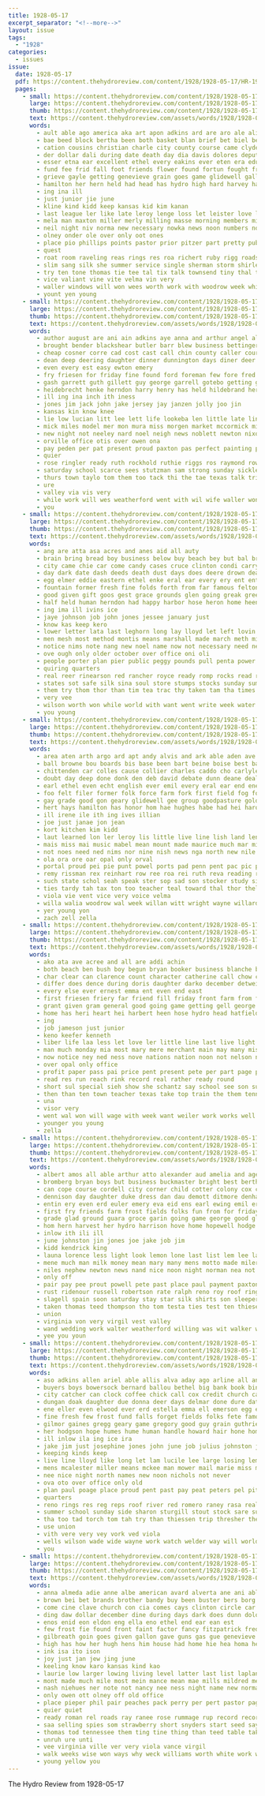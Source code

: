 ```yaml
---
title: 1928-05-17
excerpt_separator: "<!--more-->"
layout: issue
tags:
  - "1928"
categories:
  - issues
issue:
  date: 1928-05-17
  pdf: https://content.thehydroreview.com/content/1928/1928-05-17/HR-1928-05-17.pdf
  pages:
    - small: https://content.thehydroreview.com/content/1928/1928-05-17/small/HR-1928-05-17-01.jpg
      large: https://content.thehydroreview.com/content/1928/1928-05-17/large/HR-1928-05-17-01.jpg
      thumb: https://content.thehydroreview.com/content/1928/1928-05-17/thumbnails/HR-1928-05-17-01.jpg
      text: https://content.thehydroreview.com/assets/words/1928/1928-05-17/HR-1928-05-17-01.txt
      words:
        - ault able ago america aka art apon adkins ard are aro ale ali amon ara ake acree ain all aun alverta and almeda ates ave anil amo
        - bae beed block bertha been both basket blan brief bet biel beams but brewster bar bride best baker busi ber blue briel bobe boyd breed belong brother bree begin big blackshear bill back baughman box beas bers
        - cation cousins christian charle city county course came clyde christion car class cousin cherry chittenden cee come crosswhite canyon cone cope crea cen con collier child carey cold count charles chang carnegie couch col che corkle cho champion church couse coffee clarence chris clinton cand case
        - der dollar dali during date death day dia davis dolores deputy days dorothy dinner duel dec daughter darko dir dean dave dely david dunn
        - esser etna ear excellent ethel every eakins ever eten era edu enid exendine end ent emma ean
        - fund fee frid fall foot friends flower found fortun fought from fant full flowers felton fight farm fox friend forward friday favor falla frost ferns for finer first few
        - grieve gayle getting genevieve grain goes game glidewell galli good given grad gold games groom gave grade
        - hamilton her hern held had head has hydro high hard harvey half home house hour hinton hand hert helm holding hero health happy heard hue heal how
        - ing ina ill
        - just junior jie june
        - kline kind kidd keep kansas kid kim kanan
        - last league ler like late leroy lenge loss let leister love lighten later larson likely life large lie long lowell liss lucile
        - mela man maxton miller merly milling masse morning members mildred mond matter many martin mont mini more music missouri most monday moth miss may mee might motto med mer made meri mai mar mas must
        - neil night niv norma new necessary nowka news noon numbers note north near nims nor nee ney not now
        - olney onder ole over only oot ones
        - place pio phillips points pastor prior pitzer part pretty public pink pot paper pine post parent pati press pepe poe pala past patt pers page pay plants pore president people preacher pure pla pew par peo pert piano prime pet
        - quest
        - roat room raveling reas rings res roa richert ruby rigg roads ragan rollo ring rain reading run rae rob real
        - slim sang silk she summer service single sherman storm shirley snowball still season shue sam sed strong schools stand swing story senior send scripture saas shi saturday son second seel see sandy song station singleton stockton sheriff stuff start short sine scott soto spring sung speak stacey sermon seems sen soon sister said speech sunday september school
        - try ten tone thomas tie tee tal tix talk townsend tiny thal thing than truman them tim troth town taylor ted tri tees thet turn tae tener tay the thomison tum tears tra teacher then toe
        - vice valiant vine vite velma vin very
        - waller windows will won wees worth work with woodrow week white ward wash west way winfield weeks while wife wedding walter wide word wilcox weatherford wish went win wit worlds wiley was why well wil
        - yount yen young
    - small: https://content.thehydroreview.com/content/1928/1928-05-17/small/HR-1928-05-17-02.jpg
      large: https://content.thehydroreview.com/content/1928/1928-05-17/large/HR-1928-05-17-02.jpg
      thumb: https://content.thehydroreview.com/content/1928/1928-05-17/thumbnails/HR-1928-05-17-02.jpg
      text: https://content.thehydroreview.com/assets/words/1928/1928-05-17/HR-1928-05-17-02.txt
      words:
        - author august are ani ain adkins aye anna and arthur angel alva all arel
        - brought bender blackshear butler barr blew business bettinger box beams been bernard ball better bertha bert but ber baby birth bill bradley boschert burk bryon
        - cheap cosner corre cad cost cast call chin county caller court constant cream clerk corse clair came coda clinton caddo city cox cheer corn
        - dean deep deering daughter dinner dunnington days diner deer day daughters doles
        - even every est easy ewton emery
        - fry friesen for friday fine found ford foreman few fore fred folks fell from frank farm fleeman fam frost
        - gash garrett guth gillett guy george garrell gotebo getting grade gone graham good grand gift
        - heidebrecht henke herndon harry henry has held hildebrand her hour high half homes howard hay hatfield hydro hinton heard home him hardware had hesse house
        - ill ing ina inch ith iness
        - jones jim jack john jake jersey jay janzen jolly joo jin
        - kansas kin know knee
        - lie low lucian litt lee lett life lookeba len little late line last lena lose let
        - mick miles model mer mon mura miss morgen market mccormick mile members moth madi milton man made miller monday mery mee maguire mar mor mill mound mckee maxton may
        - new night not neeley nard noel neigh news noblett newton nixon nigh nick need
        - orville office otis over owen ona
        - pay peden per pat present proud paxton pas perfect painting pon pent place plant pitzer price poage
        - quier
        - rose ringler ready ruth rockhold ruthie riggs ros raymond rowland rance rust rates real rim roy ray ross reo reno
        - saturday school scarce sees stutzman sam strong sunday sickles ser sas state soon service sund sor sheriff stead spain senator struck store son she slim steve sun special set style subject see sick
        - thurs town taylo tom them too tack thi the tae texas talk tri take trip tarr
        - ure
        - valley via vis very
        - while work will wes weatherford went with wil wife waller won wilma weather week word was warkentin williams walter west willis wright
        - you
    - small: https://content.thehydroreview.com/content/1928/1928-05-17/small/HR-1928-05-17-03.jpg
      large: https://content.thehydroreview.com/content/1928/1928-05-17/large/HR-1928-05-17-03.jpg
      thumb: https://content.thehydroreview.com/content/1928/1928-05-17/thumbnails/HR-1928-05-17-03.jpg
      text: https://content.thehydroreview.com/assets/words/1928/1928-05-17/HR-1928-05-17-03.txt
      words:
        - ang are atta asa acres and anes aid all auty
        - brain bring bread boy business below buy beach bey but bal braly been bie bus belt bea bunch bond box buckles books bill baby both baly blow bore better breed body best bottoms baldy
        - city came chie car come candy cases cruce clinton condi carry carl clever coy course
        - day dark date dash deeds death dust days does deere drown dear dinner daughter december down done
        - egg elmer eddie eastern ethel enke eral ear every ery ent enters ean
        - fountain former fresh fine folds forth from far famous felton field friends full frank farm fore folks figures filter fears fail fair fall felt first few fewer fee for
        - good given gift goos gest grace grounds glen going greak greeson guthrie gertrude george gants
        - half held human herndon had happy harbor hose heron home heen hydro head hope has handle him her how
        - ing ima ill ivins ice
        - jaye johnson job john jones jessee january just
        - know kas keep kero
        - lower letter lata last leghorn long lay lloyd let left lovin los later longer lights life large likely lee larger lisle light lord low
        - men mesh most method montis means marshall made march meth miss must memory market marke miles mission more mis merry manual may might many mean mont magnolia
        - notice nims note nang new noel name now not necessary need ned
        - ove ough only older october over office oni oli
        - people porter plan pier public peggy pounds pull penta power pair place per profit peri past pray
        - quiring quarters
        - real reer rinearson red rancher royce ready romp rocks read rest
        - states sot safe silk sina soul store stumps stocks sunday summer stock staples son soar she south spiel see start seley saturday sutton set state stay snow said sary schafer seems san slight service sand spring standard send steady simmons sue short sine step special shall still soon sell shows
        - them try thom thor than tim tea trac thy taken tam tha times then top terrible tow ted ten till too the
        - very vee
        - wilson worth won while world with want went write week water white work ward wen way wil well will was winter
        - you young
    - small: https://content.thehydroreview.com/content/1928/1928-05-17/small/HR-1928-05-17-04.jpg
      large: https://content.thehydroreview.com/content/1928/1928-05-17/large/HR-1928-05-17-04.jpg
      thumb: https://content.thehydroreview.com/content/1928/1928-05-17/thumbnails/HR-1928-05-17-04.jpg
      text: https://content.thehydroreview.com/assets/words/1928/1928-05-17/HR-1928-05-17-04.txt
      words:
        - area aten arth argo ard apt andy alvis and ark able aden ave ason april apa aster aylor aka arold age anna appleman are acree ater all agnes adkins amon aba
        - ball browne bou boards bis base been bart beine boise best baughman boy boen blue better brad but bain bak bradley bus bas beal bernadine box bertha binger bey bie bane bell belon bay
        - chittenden car colles cause collier charles caddo cho carlyle cabin captain cen class cid college clyde claud che comes cust custer choo coa course card county cone carrol carne cowell cat cull center core cords cara coren cody cly
        - doubt day deep done donk den deb david debate dunn deane deal dee ditmore
        - earl ethel even echt english ever emil every eral ear end ene elma ery
        - foo felt filer former folk force farm fork first field fog for fan frances feld fern from fee foote felton frost forts full fort fred
        - gay grade good gon geary glidewell gee group goodpasture gold games
        - hert hays hamilton has honor hom hae hughes habe had hei harold helm hazel hater hie han herbert home hamil her harvest howard hint hydro hor high hinton harvey herman hattie hal hee hula
        - ill irene ile ith ing ives illian
        - joe just janae jon jean
        - kort kitchen kim kidd
        - laut learned lon ler leroy lis little live line lish land lenora lor lue lass lillian ley linville louis lot lou lee left large las leo len
        - mais miss mai music mabel mean mount made maurice much mar mildred meth mee martha milde mura master mag mary mel modest man melba mons members mountain may min meas mattia many minus
        - not noes need ned nims nor nine nish news nga north new nile nite nei norman
        - ola ora ore oar opal only orval
        - portal proud pei pie punt powel ports pad penn pent pac pic proce page purple past pee pela people peo prewitt peat pat pen pase
        - remy rissman rex reinhart row ree roa rei ruth reva reading richert rage record ris rong roar rials recor rate rah ria roy ron
        - such state schol seah speak ster sop sad son stocker study sir sees stand staples sea smith sie school silk sand story second schools sey stang see student short said she stay schoo spor sails sone sherwood
        - ties tardy tah tax ton too teacher teal toward thal thor thelma the thacker thomas ted tayler them tard than ten tor tad track tron tae tickle tie thi tickel ting thy teach tes tra tanabe team
        - viola vie vent vice very voice velma
        - willa walia woodrow wal week willan witt wright wayne willard wale work wes west was well williams will white wit wrestler wallace wen withrow won wilt wee william wilcox way wie with
        - yer young yon
        - zach zell zella
    - small: https://content.thehydroreview.com/content/1928/1928-05-17/small/HR-1928-05-17-05.jpg
      large: https://content.thehydroreview.com/content/1928/1928-05-17/large/HR-1928-05-17-05.jpg
      thumb: https://content.thehydroreview.com/content/1928/1928-05-17/thumbnails/HR-1928-05-17-05.jpg
      text: https://content.thehydroreview.com/assets/words/1928/1928-05-17/HR-1928-05-17-05.txt
      words:
        - ako ata ave acree and all are addi achin
        - both beach ben bush boy begun bryan booker business blanche baby better but been board back banker boys bandy block bertha
        - char clear can clarence count character catherine call chow constable cora care chief came cost clock city con carn clyde carnegie
        - differ does dence during doris daughter darko december detweiler dick deer dine day dear days down
        - every else ever ernest emma ent even end east
        - first friesen friery far friend fill friday front farm from fight farewell for fair folks fall field friends
        - grant given gram general good going game getting gell george gers guest glad
        - home has heri heart hei harbert heen hose hydro head hatfield high hafer how hour her hop honesty held hereford helps hubert hes ham
        - ing
        - job jameson just junior
        - keno keefer kenneth
        - liber life laa less let love ler little line last live light lorna lydia list learned lisle long
        - man much monday mia most mary mere merchant main may many miss matters must mackey method mix mor marriage more
        - now notice ney ned ness nove nations nation noon not nelson news night need nicely
        - over opal only office
        - profit paper pass pai price pent present pete per part page power potter people president
        - read res run reach rink record real rather ready round
        - short sul special sieh show she schantz say school see son sunday soe saturday shaw sermon smith sper shower silk swan study standard stockton sly sun sue song sting speaks start
        - then than ten town teacher texas take top train the them tenn times
        - una
        - visor very
        - went wal won will wage with week want weiler work works well west weatherford was why
        - younger you young
        - zella
    - small: https://content.thehydroreview.com/content/1928/1928-05-17/small/HR-1928-05-17-06.jpg
      large: https://content.thehydroreview.com/content/1928/1928-05-17/large/HR-1928-05-17-06.jpg
      thumb: https://content.thehydroreview.com/content/1928/1928-05-17/thumbnails/HR-1928-05-17-06.jpg
      text: https://content.thehydroreview.com/assets/words/1928/1928-05-17/HR-1928-05-17-06.txt
      words:
        - albert amos all able arthur atto alexander aud amelia and agent ard andrew ave are ator
        - bromberg bryan boys but business buckmaster bright best berth bells bradford bate big ball butler banner barber bullock brecht barnes bias been beatrice birt bessie bill burkhalter braly bethany better
        - can cope course cordell city corner child cotter colony cox charlie cotton cowden calley cora
        - dennison day daughter duke dress dan dau demott ditmore denham dewey daus doyle don dinner double days
        - entin ery even erd euler emery eva eid ens earl ewing emil ervin end
        - first fry friends farm frost fields folks fun from for friday frida few fost fara full frank farrell fate fies felix found fan forget
        - grade glad ground guara groce garin going game george good gladys green gibbs
        - hom hern harvest her hydro harrison hove home hopewell hodge hot hattie hose house haren hing hice heide hin herndon hamilton has had hee held ham hand hill howe
        - inlow ith ili ill
        - june johnston jin jones joe jake job jim
        - kidd kendrick king
        - launa lorence less light look lemon lone last list lem lee lane left lot low logue liner let lisle line lae
        - mene much man milk money mean mary many mens motto made miler monday may mound mathis miss mor miller minnie maple morning mckee mclarty more messer mill myrtle moth
        - niles nephew newton news nand nice noon night norman nea not nase now
        - only off
        - pair pay pee prout powell pete past place paul payment paxton payne payn pleasant pretty pain peden pauline per
        - rust ridenour russell robertson rate ralph reno roy roof ring rank real riding ruby reynolds ran rain ren roads ridge
        - slagell spain soon saturday stay star silk shirts son sleeper seber sells smith sein sayre scott socks soar ster springs sunda sill sick sunday storm saa suit sar suits sun see sund seger she sat special states store
        - taken thomas teed thompson tho tom testa ties test ten thiesen thomes top triplett tat tena thy townsend the tailor train ton tes
        - union
        - virginia von very virgil vest valley
        - wand wedding work walter weatherford willing was wit walker wie wes wife waters wesley will wal warkentin west week web why while withrow with willingham went
        - yee you youn
    - small: https://content.thehydroreview.com/content/1928/1928-05-17/small/HR-1928-05-17-07.jpg
      large: https://content.thehydroreview.com/content/1928/1928-05-17/large/HR-1928-05-17-07.jpg
      thumb: https://content.thehydroreview.com/content/1928/1928-05-17/thumbnails/HR-1928-05-17-07.jpg
      text: https://content.thehydroreview.com/assets/words/1928/1928-05-17/HR-1928-05-17-07.txt
      words:
        - aso adkins allen ariel able allis alva aday ago arline all and aid asa are appleman arkansas ard
        - buyers boys bowersock bernard ballou bethel big bank book bine buick base buy belt but best bar bridgeport bickell bill baby balance bradley bickel bader bring bee ball bernards been ben bell business
        - city catcher can clock coffee chick call cox credit church carry cry close charlie chalmers collier corn col car check carolyn captain clinton
        - dungan doak daughter due donna deer days delmar done dure date diane ded day dooley dames davis dandy
        - ene eller even elwood ever erd estella emma ell emerson egg ent eva early every eubank
        - fine fresh few frost fund falls forget fields folks fete famous for farm fall ford from front flock first frank friends fred
        - gilmor gaines gregg geary game gregory good guy grain guthrie glad gone getting gave griffin grate george gard
        - her hodgson hope humes hume human handle howard hair hone home half hinton har high henke hur hunt had hydro has hom hay heart husband hudson
        - ill inlow ila ing ice ira
        - jake jim just josephine jones john june job julius johnston james jay
        - keeping kinds keep
        - live line lloyd like long let lam lucile lee large losing lemons lady last lie list little lovely lorene lovejoy lately law
        - mens mcalester miller means mckee man mower mail marie miss maes mash men mall minus made may more mission most mon mills martin much
        - nee nice night north names new noon nichols not never
        - ova oto over office only old
        - plan paul poage place proud pent past pay peat peters pel pitzer plain pla pedrick pore port plate piston part priday perle people
        - quarters
        - reno rings res reg reps roof river red romero raney rasa real ree royce revere rear ruth riley
        - summer school sunday side sharon sturgill stout stock sare sund shown spring soon straw shepard sturdy shan son such sayre standard sale sat service ster step south see sara saturday sud stands springs stephenson sales scott special saving sas she stockton sun sick start season sell shock say schmidt schools small still ser
        - tha too tad torch tom tah try than thiessen trip thresher the them thomason tous team
        - use union
        - vith vere very vey vork ved viola
        - wells wilson wade wide wayne work watch welder way will world weeks was wil wool winter with write works weld wit west williams welding weatherford week wetzel
        - you
    - small: https://content.thehydroreview.com/content/1928/1928-05-17/small/HR-1928-05-17-08.jpg
      large: https://content.thehydroreview.com/content/1928/1928-05-17/large/HR-1928-05-17-08.jpg
      thumb: https://content.thehydroreview.com/content/1928/1928-05-17/thumbnails/HR-1928-05-17-08.jpg
      text: https://content.thehydroreview.com/assets/words/1928/1928-05-17/HR-1928-05-17-08.txt
      words:
        - anna almeda adie anne albe american avard alverta ane ani able ago ade asa ada andrea are aylor aga all aly apa abe aline and
        - brown bei bet brands brother bandy buy been buster bers borg brothers bixler bile ball born brides baby below boucher big brought ber boyd burton bill best better both braly bath bank but bess
        - come cine clave church con cia comes cays clinton circle car cane cha cole charles came coins can city clyde comb care christian card cody class cake culling corn cal
        - ding daw dollar december dine during days dark does dunn dolor degree daughters doing divis date done
        - enos enid eon eldon eng ella eno ethel end ear ean est
        - few frost fie found front faint factor fancy fitzpatrick fred flow flowers finder filling flock first field frances fresh frieda farina for farra force fed fara farm fine from fern feathers felton fruit firm forget
        - gilbreath goin goes given gallon gave guns gas gue genevieve george grant gut greeson gates
        - high has how her hugh hens him house had home hie hea homa heibert hydro hen hour howard hoxie hei hatch husband helm
        - ink isa ito ison
        - joy just jan jew jing june
        - keeling know karo kansas kind kao
        - laurie low larger lowing living level latter last list laplante leonard leola large like let laura leghorn light left lizzie louise lovel lights libby longer
        - mont made much mile most mein mance mean mae mills mildred men mish miss marriage massey many man more meal milk mckee may monday members mis money morning main
        - nash niehues ner note not nancy nee ness night name new norman now november never
        - only owen ott olney off old office
        - place pieper phil pair peaches pack perry per pert pastor page por plants plain pita present pao peak pelt profit pump proper pas part price pea peta pauline pow peabody punch pete
        - quier quiet
        - ready roman rel roads ray ranee rose rummage rup record records ris rae remark rocks rec rey real red raid ruth russell rem riddle
        - saa selling spies som strawberry short snyders start seed sayre sie stunz sae september store student station snyder sale street sewing shi star scott smoke such sire special son see saya stacey stock speed setting sell stove schools send strange single supply styles slow season saturday sweet solid
        - thomas tod tennessee them ting tine thing than teed table taken tee take town ton tae test thi teen tan tie tier the towne tur ten teach tho top
        - unruh ure unti
        - vee virginia ville ver very viola vance virgil
        - walk weeks wise won ways why weck williams worth white work wyatt wonder wen weak wish wilson winfield win wich will wedding was while west well with
        - young yellow you
---
```


The Hydro Review from 1928-05-17

<!--more-->

